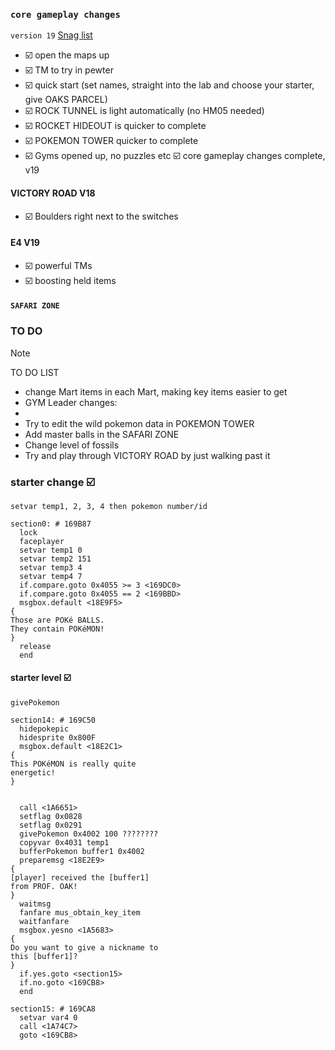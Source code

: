 ### `core gameplay changes`
`version 19` [Snag list](https://github.com/FixingGen1/leafgreen/milestone/3)

- ☑️ open the maps up
- ☑️ TM to try in pewter
- ☑️ quick start (set names, straight into the lab and choose your starter, give OAKS PARCEL)
- ☑️ ROCK TUNNEL is light automatically (no HM05 needed)
- ☑️ ROCKET HIDEOUT is quicker to complete
- ☑️ POKEMON TOWER quicker to complete
- ☑️ Gyms opened up, no puzzles etc
☑️ core gameplay changes complete, v19

#### VICTORY ROAD V18
- ☑️ Boulders right next to the switches

#### E4 V19
- ☑️ powerful TMs
- ☑️ boosting held items

#### `SAFARI ZONE`

### TO DO
> [!NOTE]
> TO DO LIST

- change Mart items in each Mart, making key items easier to get
- GYM Leader changes:
-   
- Try to edit the wild pokemon data in POKEMON TOWER
- Add master balls in the SAFARI ZONE
- Change level of fossils
- Try and play through VICTORY ROAD by just walking past it


### starter change ☑️
`setvar temp1, 2, 3, 4 then pokemon number/id`
```
section0: # 169B87
  lock
  faceplayer
  setvar temp1 0
  setvar temp2 151
  setvar temp3 4
  setvar temp4 7
  if.compare.goto 0x4055 >= 3 <169DC0>
  if.compare.goto 0x4055 == 2 <169BBD>
  msgbox.default <18E9F5>
{
Those are POKé BALLS.
They contain POKéMON!
}
  release
  end
```
#### starter level ☑️
`givePokemon`
```
section14: # 169C50
  hidepokepic
  hidesprite 0x800F
  msgbox.default <18E2C1>
{
This POKéMON is really quite
energetic!
}


  call <1A6651>
  setflag 0x0828
  setflag 0x0291
  givePokemon 0x4002 100 ????????   
  copyvar 0x4031 temp1
  bufferPokemon buffer1 0x4002
  preparemsg <18E2E9>
{
[player] received the [buffer1]
from PROF. OAK!
}
  waitmsg
  fanfare mus_obtain_key_item
  waitfanfare
  msgbox.yesno <1A5683>
{
Do you want to give a nickname to
this [buffer1]?
}
  if.yes.goto <section15>
  if.no.goto <169CB8>
  end

section15: # 169CA8
  setvar var4 0
  call <1A74C7>
  goto <169CB8>

```


